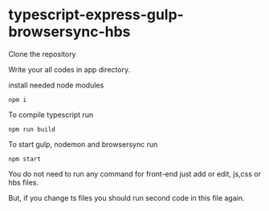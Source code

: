 # typescript-express-gulp-browsersync-hbs

Clone the repository 

Write your all codes in app directory. 

install needed node modules

```
npm i
```

To compile typescript run

``` 
npm run build 
```

To start gulp, nodemon and browsersync run

```
npm start 
```
You do not need to run any command for front-end just add or edit, js,css or hbs files.

But, if you change ts files you should run second code in this file again.
